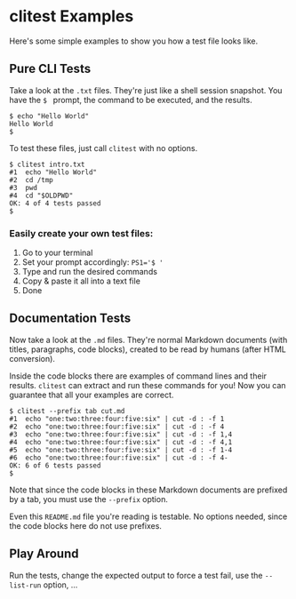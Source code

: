 # clitest Examples

Here's some simple examples to show you how a test file looks like.


## Pure CLI Tests

Take a look at the `.txt` files. They're just like a shell session
snapshot. You have the `$ ` prompt, the command to be executed, and
the results.

```
$ echo "Hello World"
Hello World
$
```

To test these files, just call `clitest` with no options.

```
$ clitest intro.txt
#1	echo "Hello World"
#2	cd /tmp
#3	pwd
#4	cd "$OLDPWD"
OK: 4 of 4 tests passed
$
```

### Easily create your own test files:

1. Go to your terminal
2. Set your prompt accordingly: `PS1='$ '`
3. Type and run the desired commands
4. Copy & paste it all into a text file
5. Done



## Documentation Tests
 
Now take a look at the `.md` files. They're normal Markdown documents (with titles, paragraphs, code blocks), created to be read by humans (after HTML conversion).

Inside the code blocks there are examples of command lines and their results. `clitest` can extract and run these commands for you! Now you can guarantee that all your examples are correct.

```
$ clitest --prefix tab cut.md
#1	echo "one:two:three:four:five:six" | cut -d : -f 1
#2	echo "one:two:three:four:five:six" | cut -d : -f 4
#3	echo "one:two:three:four:five:six" | cut -d : -f 1,4
#4	echo "one:two:three:four:five:six" | cut -d : -f 4,1
#5	echo "one:two:three:four:five:six" | cut -d : -f 1-4
#6	echo "one:two:three:four:five:six" | cut -d : -f 4-
OK: 6 of 6 tests passed
$
```

Note that since the code blocks in these Markdown documents are prefixed by a tab, you must use the `--prefix` option.

Even this `README.md` file you're reading is testable. No options needed, since the code blocks here do not use prefixes.


## Play Around

Run the tests, change the expected output to force a test fail, use the `--list-run` option, ...
